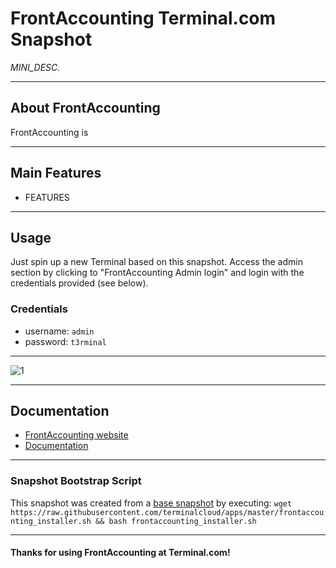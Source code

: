 # **FrontAccounting** Terminal.com Snapshot

*MINI_DESC.*

---

## About FrontAccounting

FrontAccounting is

---

## Main Features

- FEATURES

---

## Usage

Just spin up a new Terminal based on this snapshot. Access the admin section by clicking to "FrontAccounting Admin login" and login with the credentials provided (see below).

### Credentials

- username: `admin`
- password: `t3rminal`

---

![1](IMAGE_URL)

---

## Documentation

- [FrontAccounting website]()
- [Documentation]()

---

### Snapshot Bootstrap Script

This snapshot was created from a [base snapshot](https://www.terminal.com/tiny/FzpHiTXG1K) by executing:
`wget https://raw.githubusercontent.com/terminalcloud/apps/master/frontaccounting_installer.sh && bash frontaccounting_installer.sh`

---

#### Thanks for using FrontAccounting at Terminal.com!
